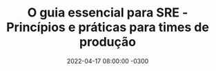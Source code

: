 ---
layout: post 
title:  "O guia essencial para SRE - Princípios e práticas para times de produção"
date:   2022-04-17 08:00:00 -0300
published: true
tag: "Edição #6 - 18.04.2022"
headline: "O guia essencial para SRE - Princípios e práticas para times de produção"
highlight_title: "The Essential Guide to SRE"
highlight_url: "https://www.blameless.com/the-essential-guide-to-sre"
highlight_autor: "Blameless"
comentario: |-
    "O guia de como implementar as práticas de SRE da Blamess é, como o próprio título sugere, essencial. O guia não trás, e acredito que nem conseguiria, um roteiro detalhado de como adotar as práticas descritas e implementadas em organizações como Google e LinkedIn, grandes evangelistas da disciplina de engenharia de confiabilidade. Entretanto, o guia indica quais princípios deveriam ser observados pelas organizações, haja visto que menos da metade das práticas do Google podem ser implementadas sem ajustes, ou sequer fazem sentido, na maioria delas.
    
    O guia contribui para a evolução das organizações através da construção de um modelo estruturado dos pilares que permitirão que as empresas adotem práticas adequadas aos seus modelos operacionais. Esses pilares são descritos como:
    
    (1) Criar um mindset de resiliência
    (2) Reduzir problemas e eliminar impecilhos para inovação
    (3) Sempre entender os sistemas sob a perspectiva dos humanos
    
    Apesar de todos serem muito importantes, não consigo deixar de destacar o terceiro pilar. Todos nós temos a tendência natural de analisar os sistemas sob a perspectiva das tecnologias que implementamos quando na verdade é a partir do momento em que observamos sob a perspectiva das pessoas e suas interações com os sistemas (e umas com as outras) que capturamos as verdadeiras oportunidades de evolução"
comentado_por: "Ricardo Coelho de Sousa"
comentado_por_linkedin: "http://www.linkedin.com/in/rcsousa1"
---